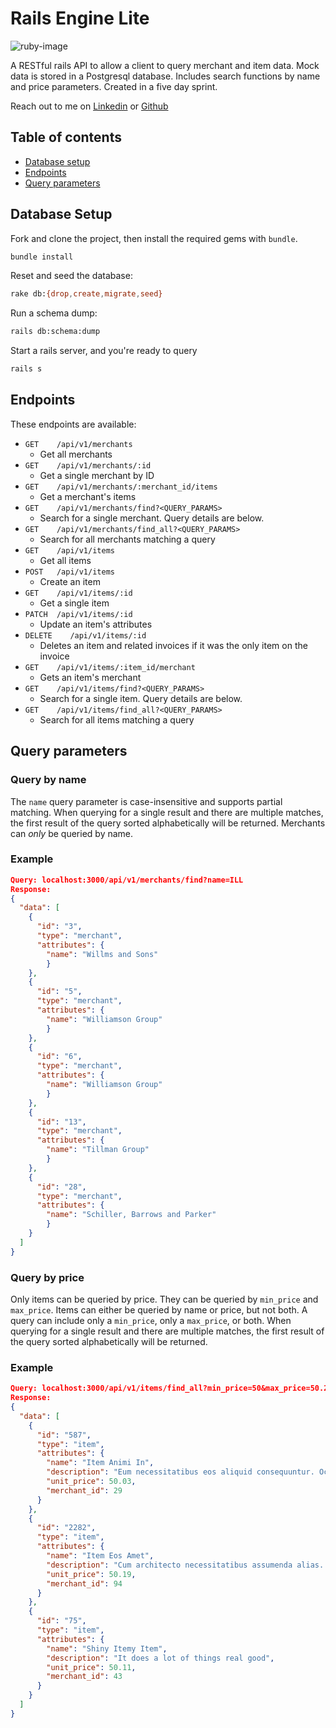 # Rails Engine Lite
>

![ruby-image]

A RESTful rails API to allow a client to query merchant and item data. Mock data is stored in a Postgresql database. Includes search functions by name and price parameters. Created in a five day sprint.

Reach out to me on [Linkedin](https://www.linkedin.com/in/gavin-carew-6476748a/) or  [Github](https://github.com/gjcarew) 

## Table of contents

- [Database setup](#database-setup)
- [Endpoints](#endpoints)
- [Query parameters](#query-params)

## <a name="database-setup"></a>Database Setup

Fork and clone the project, then install the required gems with `bundle`. 

```sh
bundle install
```

Reset and seed the database: 

```sh
rake db:{drop,create,migrate,seed}
```

Run a schema dump:

```sh
rails db:schema:dump
```
Start a rails server, and you're ready to query 
```sh
rails s
```

## <a name="endpoints"></a>Endpoints

These endpoints are available:

- `GET    /api/v1/merchants`
  - Get all merchants
- `GET    /api/v1/merchants/:id`
  - Get a single merchant by ID
- `GET    /api/v1/merchants/:merchant_id/items`
  - Get a merchant's items
- `GET    /api/v1/merchants/find?<QUERY_PARAMS>`
  - Search for a single merchant. Query details are below.
- `GET    /api/v1/merchants/find_all?<QUERY_PARAMS>`
  - Search for all merchants matching a query
- `GET    /api/v1/items`
  - Get all items
- `POST   /api/v1/items`
  - Create an item
- `GET    /api/v1/items/:id`
  - Get a single item
- `PATCH  /api/v1/items/:id`
  - Update an item's attributes
- `DELETE    /api/v1/items/:id`
  - Deletes an item and related invoices if it was the only item on the invoice          
- `GET    /api/v1/items/:item_id/merchant`
  - Gets an item's merchant
- `GET    /api/v1/items/find?<QUERY_PARAMS>`
  - Search for a single item. Query details are below.
- `GET    /api/v1/items/find_all?<QUERY_PARAMS>`
  - Search for all items matching a query

## <a name="query-params"></a>Query parameters
### Query by name
The `name` query parameter is case-insensitive and supports partial matching. When querying for a single result and there are multiple matches, the first result of the query sorted alphabetically will be returned. Merchants can _only_ be queried by name. 
### Example

```json
Query: localhost:3000/api/v1/merchants/find?name=ILL
Response: 
{
  "data": [
    {
      "id": "3",
      "type": "merchant",
      "attributes": {
        "name": "Willms and Sons"
        }
    },
    {
      "id": "5",
      "type": "merchant",
      "attributes": {
        "name": "Williamson Group"
        }
    },
    {
      "id": "6",
      "type": "merchant",
      "attributes": {
        "name": "Williamson Group"
        }
    },
    {
      "id": "13",
      "type": "merchant",
      "attributes": {
        "name": "Tillman Group"
        }
    },
    {
      "id": "28",
      "type": "merchant",
      "attributes": {
        "name": "Schiller, Barrows and Parker"
        }
    }
  ]
}
```
### Query by price
Only items can be queried by price. They can be queried by `min_price` and `max_price`. Items can either be queried by name or price, but not both. A query can include only a `min_price`, only a `max_price`, or both. When querying for a single result and there are multiple matches, the first result of the query sorted alphabetically will be returned.
### Example
```json
Query: localhost:3000/api/v1/items/find_all?min_price=50&max_price=50.25
Response: 
{
  "data": [
    {
      "id": "587",
      "type": "item",
      "attributes": {
        "name": "Item Animi In",
        "description": "Eum necessitatibus eos aliquid consequuntur. Occaecati ut quia et. Vel molestiae eum beatae ut nostrum. Beatae rem cumque autem.",
        "unit_price": 50.03,
        "merchant_id": 29
      }
    },
    {
      "id": "2282",
      "type": "item",
      "attributes": {
        "name": "Item Eos Amet",
        "description": "Cum architecto necessitatibus assumenda alias. Magnam consequatur et iusto nihil dignissimos temporibus amet. Occaecati rerum dolorem pariatur omnis et quasi.",
        "unit_price": 50.19,
        "merchant_id": 94
      }
    },
    {
      "id": "75",
      "type": "item",
      "attributes": {
        "name": "Shiny Itemy Item",
        "description": "It does a lot of things real good",
        "unit_price": 50.11,
        "merchant_id": 43
      }
    }
  ]
}


```



<!-- Markdown link & img dfn's -->
[ruby-image]: https://img.shields.io/badge/Ruby_on_Rails-CC0000?style=for-the-badge&logo=ruby-on-rails&logoColor=white

